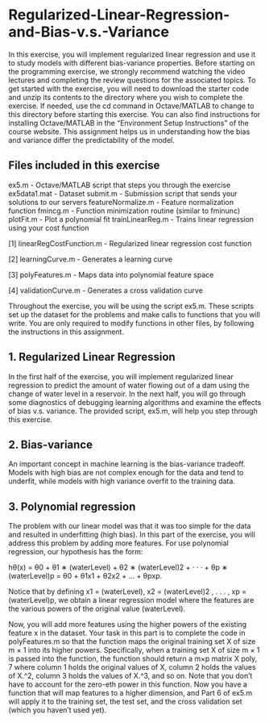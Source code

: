 # Regularized-Linear-Regression-and-Bias-v.s.-Variance

In this exercise, you will implement regularized linear regression and use it to study models with different bias-variance properties. Before starting on the programming exercise, we strongly recommend watching the video lectures and completing the review questions for the associated topics. To get started with the exercise, you will need to download the starter code and unzip its contents to the directory where you wish to complete the exercise. If needed, use the cd command in Octave/MATLAB to change to this directory before starting this exercise. You can also find instructions for installing Octave/MATLAB in the “Environment Setup Instructions” of the course website. This assignment helps us in understanding how the bias and variance differ the predictability of the model.

## Files included in this exercise

ex5.m - Octave/MATLAB script that steps you through the exercise
ex5data1.mat - Dataset
submit.m - Submission script that sends your solutions to our servers
featureNormalize.m - Feature normalization function
fmincg.m - Function minimization routine (similar to fminunc)
plotFit.m - Plot a polynomial fit
trainLinearReg.m - Trains linear regression using your cost function

[1] linearRegCostFunction.m - Regularized linear regression cost function

[2] learningCurve.m - Generates a learning curve

[3] polyFeatures.m - Maps data into polynomial feature space

[4] validationCurve.m - Generates a cross validation curve

Throughout the exercise, you will be using the script ex5.m. These scripts
set up the dataset for the problems and make calls to functions that you will
write. You are only required to modify functions in other files, by following
the instructions in this assignment.

## 1. Regularized Linear Regression
In the first half of the exercise, you will implement regularized linear regression to predict the amount of water flowing out of a dam using the change of water level in a reservoir. In the next half, you will go through some diagnostics of debugging learning algorithms and examine the effects of bias v.s. variance. The provided script, ex5.m, will help you step through this exercise.

## 2. Bias-variance
An important concept in machine learning is the bias-variance tradeoff. Models with high bias are not complex enough for the data and tend to underfit, while models with high variance overfit to the training data.

## 3. Polynomial regression
The problem with our linear model was that it was too simple for the data
and resulted in underfitting (high bias). In this part of the exercise, you will
address this problem by adding more features.
For use polynomial regression, our hypothesis has the form:

hθ(x) = θ0 + θ1 ∗ (waterLevel) + θ2 ∗ (waterLevel)2 + · · · + θp ∗ (waterLevel)p
= θ0 + θ1x1 + θ2x2 + ... + θpxp.

Notice that by defining x1 = (waterLevel), x2 = (waterLevel)2
, . . . , xp = (waterLevel)p, we obtain a linear regression model where the features are the
various powers of the original value (waterLevel).

Now, you will add more features using the higher powers of the existing
feature x in the dataset. Your task in this part is to complete the code in
polyFeatures.m so that the function maps the original training set X of size
m × 1 into its higher powers. Specifically, when a training set X of size m × 1
is passed into the function, the function should return a m×p matrix X poly,
7
where column 1 holds the original values of X, column 2 holds the values of
X.^2, column 3 holds the values of X.^3, and so on. Note that you don’t
have to account for the zero-eth power in this function.
Now you have a function that will map features to a higher dimension,
and Part 6 of ex5.m will apply it to the training set, the test set, and the
cross validation set (which you haven’t used yet).
